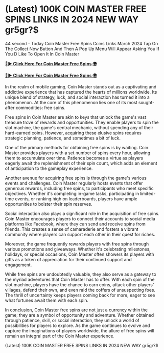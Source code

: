 # (Latest) 100K COIN MASTER FREE SPINS LINKS IN 2024 NEW WAY gr5gr?$

44 second - Today Coin Master Free Spins Coins Links March 2024 Tap On The Collect Now Button And Then A Pop Up Menu Will Appear Asking You If You D Like To Open It In Coin Master

[**🔴► Click Here For Coin Master Free Spins 🌍**](https://lejooam.github.io/Coin)

[**🔴► Click Here For Coin Master Free Spins 🌍**](https://lejooam.github.io/Coin)
 

In the realm of mobile gaming, Coin Master stands out as a captivating and addictive experience that has captured the hearts of millions worldwide. Its unique blend of strategy, luck, and social interaction has turned it into a phenomenon. At the core of this phenomenon lies one of its most sought-after commodities: free spins.

Free spins in Coin Master are akin to keys that unlock the game's vast treasure trove of rewards and opportunities. They enable players to spin the slot machine, the game's central mechanic, without spending any of their hard-earned coins. However, acquiring these elusive spins requires strategic planning, patience, and sometimes a bit of luck.

One of the primary methods for obtaining free spins is by waiting. Coin Master provides players with a set number of spins every hour, allowing them to accumulate over time. Patience becomes a virtue as players eagerly await the replenishment of their spin count, which adds an element of anticipation to the gameplay experience.

Another avenue for acquiring free spins is through the game's various events and challenges. Coin Master regularly hosts events that offer generous rewards, including free spins, to participants who meet specific objectives. Whether it's completing in-game tasks, participating in limited-time events, or ranking high on leaderboards, players have ample opportunities to bolster their spin reserves.

Social interaction also plays a significant role in the acquisition of free spins. Coin Master encourages players to connect their accounts to social media platforms like Facebook, where they can send and receive spins from friends. This creates a sense of camaraderie and fosters a vibrant community where players can support each other in their quest for riches.

Moreover, the game frequently rewards players with free spins through various promotions and giveaways. Whether it's celebrating milestones, holidays, or special occasions, Coin Master often showers its players with gifts as a token of appreciation for their continued support and engagement.

While free spins are undoubtedly valuable, they also serve as a gateway to the myriad adventures that Coin Master has to offer. With each spin of the slot machine, players have the chance to earn coins, attack other players' villages, defend their own, and even raid the coffers of unsuspecting foes. The thrill of uncertainty keeps players coming back for more, eager to see what fortunes await them with each spin.

In conclusion, Coin Master free spins are not just a currency within the game; they are a symbol of opportunity and adventure. Whether obtained through patience, skill, or social interaction, they unlock a world of possibilities for players to explore. As the game continues to evolve and capture the imaginations of players worldwide, the allure of free spins will remain an integral part of the Coin Master experience.

(Latest) 100K COIN MASTER FREE SPINS LINKS IN 2024 NEW WAY gr5gr?$

